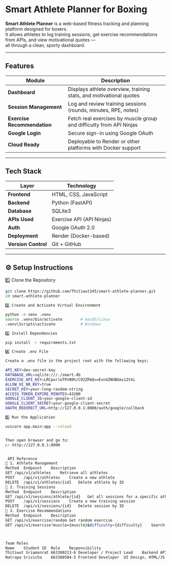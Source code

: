 # Smart Athlete Planner for Boxing

**Smart Athlete Planner** is a web-based fitness tracking and planning platform designed for boxers.  
It allows athletes to log training sessions, get exercise recommendations from APIs, and view motivational quotes —  
all through a clean, sporty dashboard.

---

##  Features

| Module | Description |
|---------|--------------|
|  **Dashboard** | Displays athlete overview, training stats, and motivational quotes |
|  **Session Management** | Log and review training sessions (rounds, minutes, RPE, notes) |
|  **Exercise Recommendation** | Fetch real exercises by muscle group and difficulty from API Ninjas |
|  **Google Login** | Secure sign-in using Google OAuth |
|  **Cloud Ready** | Deployable to Render or other platforms with Docker support |

---

## Tech Stack

| Layer | Technology |
|-------|-------------|
| **Frontend** | HTML, CSS, JavaScript |
| **Backend** | Python (FastAPI) |
| **Database** | SQLite3 |
| **APIs Used** | Exercise API (API Ninjas)|
| **Auth** | Google OAuth 2.0 |
| **Deployment** | Render (Docker-based) |
| **Version Control** | Git + GitHub |

---

## ⚙️ Setup Instructions

1️⃣ Clone the Repository

```bash
git clone https://github.com/Thitiwut245/smart-athlete-planner.git
cd smart-athlete-planner

2️⃣ Create and Activate Virtual Environment

python -m venv .venv
source .venv/bin/activate        # macOS/Linux
.venv\Scripts\activate           # Windows

3️⃣ Install Dependencies

pip install -r requirements.txt

4️⃣ Create .env File

Create a .env file in the project root with the following keys:

API_KEY=dev-secret-key
DATABASE_URL=sqlite:///./smart.db
EXERCISE_API_KEY=LRCporlwTPnN9h/C92ZRbQ==Evn4ZNUBGms12t4i
ALLOW_UI_NO_KEY=true
SECRET_KEY=your-long-random-string
ACCESS_TOKEN_EXPIRE_MINUTES=43200
GOOGLE_CLIENT_ID=your-google-client-id
GOOGLE_CLIENT_SECRET=your-google-client-secret
OAUTH_REDIRECT_URL=http://127.0.0.1:8000/auth/google/callback

5️⃣ Run the Application

uvicorn app.main:app --reload


Then open browser and go to:
👉 http://127.0.0.1:8000


 API Reference
🔹 1. Athlete Management
Method	Endpoint	Description
GET	/api/v1/athletes	Retrieve all athletes
POST	/api/v1/athletes	Create a new athlete
DELETE	/api/v1/athletes/{id}	Delete athlete by ID
🔹 2. Training Sessions
Method	Endpoint	Description
GET	/api/v1/sessions/athlete/{id}	Get all sessions for a specific athlete
POST	/api/v1/sessions	Create a new training session
DELETE	/api/v1/sessions/{id}	Delete session by ID
🔹 3. Exercise Recommendations
Method	Endpoint	Description
GET	/api/v1/exercise/random	Get random exercise
GET	/api/v1/exercise?muscle={muscle}&difficulty={difficulty}	Search exercises by muscle & difficulty



Team Roles
Name	Student ID	Role	Responsibility
Thitiwut Sriamonrat	663380213-6	Developer / Project Lead	Backend API, Database, Deployment
Natrapa Srivicha    663380504-5 Frontend Developer	UI Design, HTML/JS integration

